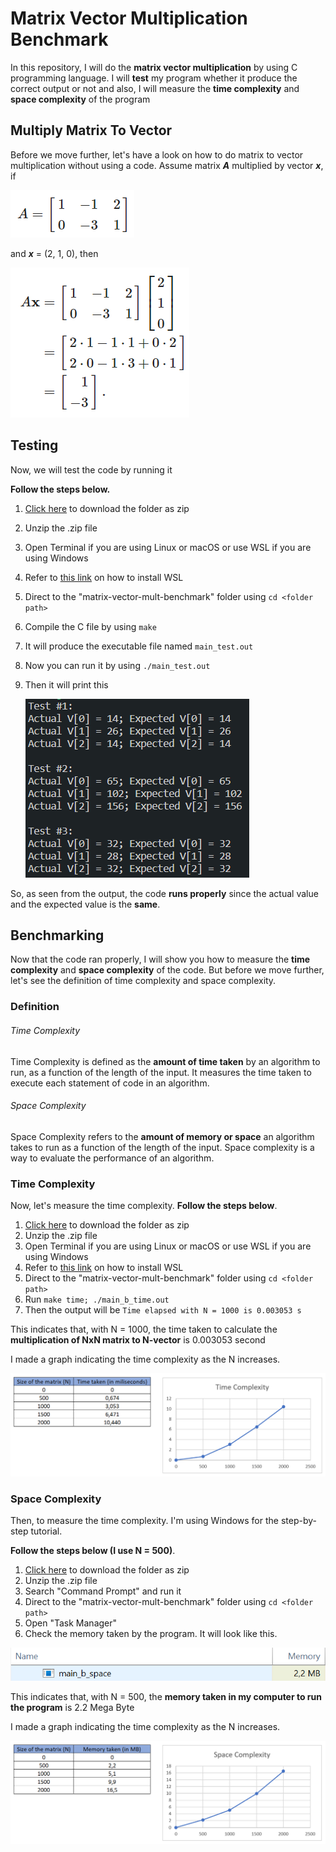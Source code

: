 # Matrix Vector Multiplication Benchmark

In this repository, I will do the **matrix vector multiplication** by using C programming language. I will **test** my program whether it produce the correct output or not and also, I will measure the **time complexity** and **space complexity** of the program



## Multiply Matrix To Vector

Before we move further, let's have a look on how to do matrix to vector multiplication without using a code. Assume matrix ***A*** multiplied by vector ***x***, if

![A](./img/img1.png)

and ***x*** = (2, 1, 0), then

![steps](./img/img2.png)



## Testing

Now, we will test the code by running it

**Follow the steps below.**

1. [Click here](https://github.com/aubertlenno/matrix-vector-mult-benchmark/archive/refs/heads/main.zip) to download the folder as zip

2. Unzip the .zip file

3. Open Terminal if you are using Linux or macOS or use WSL if you are using Windows

4. Refer to [this link](https://learn.microsoft.com/en-us/windows/wsl/install-manual) on how to install WSL

5. Direct to the "matrix-vector-mult-benchmark" folder using `cd <folder path>`

6. Compile the C file by using `make` 

7. It will produce the executable file named `main_test.out`

8. Now you can run it by using `./main_test.out`

9. Then it will print this

   ![print](./img/print.png)



So, as seen from the output, the code **runs properly** since the actual value and the expected value is the **same**.



## Benchmarking

Now that the code ran properly, I will show you how to measure the **time complexity** and **space complexity** of the code. But before we move further, let's see the definition of time complexity and space complexity.



### Definition

###### Time Complexity

Time Complexity is defined as the **amount of time taken** by an algorithm to run, as a function of the length of the input. It measures the time taken to execute each statement of code in an algorithm.

###### Space Complexity

Space Complexity refers to the **amount of memory or space** an algorithm takes to run as a function of the length of the input. Space complexity is a way to evaluate the performance of an algorithm.



### Time Complexity

Now, let's measure the time complexity. **Follow the steps below**.

1. [Click here](https://github.com/aubertlenno/matrix-vector-mult-benchmark/archive/refs/heads/main.zip) to download the folder as zip
2. Unzip the .zip file
3. Open Terminal if you are using Linux or macOS or use WSL if you are using Windows
4. Refer to [this link](https://learn.microsoft.com/en-us/windows/wsl/install-manual) on how to install WSL
5. Direct to the "matrix-vector-mult-benchmark" folder using `cd <folder path>`
6. Run `make time; ./main_b_time.out`
7. Then the output will be `Time elapsed with N = 1000 is 0.003053 s`

This indicates that, with N = 1000, the time taken to calculate the **multiplication of NxN matrix to N-vector** is 0.003053 second

I made a graph indicating the time complexity as the N increases.

![graph-time](./img/graph-time.png)



### Space Complexity

Then, to measure the time complexity. I'm using Windows for the step-by-step tutorial.

**Follow the steps below (I use N = 500)**.

1. [Click here](https://github.com/aubertlenno/matrix-vector-mult-benchmark/archive/refs/heads/main.zip) to download the folder as zip
2. Unzip the .zip file
3. Search "Command Prompt" and run it
4. Direct to the "matrix-vector-mult-benchmark" folder using `cd <folder path>`
5. Open "Task Manager"
6. Check the memory taken by the program. It will look like this.

![space complexity](./img/space.png)

This indicates that, with N = 500, the **memory taken in my computer to run the program** is 2.2 Mega Byte

I made a graph indicating the time complexity as the N increases.

![space complexity](./img/graph-space.png)
